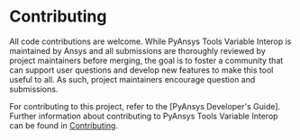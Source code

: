 # Contributing

All code contributions are welcome. While PyAnsys Tools Variable Interop is
maintained by Ansys and all submissions are thoroughly reviewed by project maintainers
before merging, the goal is to foster a community that can support user questions and develop
new features to make this tool useful to all. As such, project maintainers encourage question
and submissions.

For contributing to this project, refer to the [PyAnsys Developer's Guide].
Further information about contributing to PyAnsys Tools Variable Interop
can be found in [Contributing].

[Contributing]: https://dev.docs.pyansys.com/how-to/contributing.html

